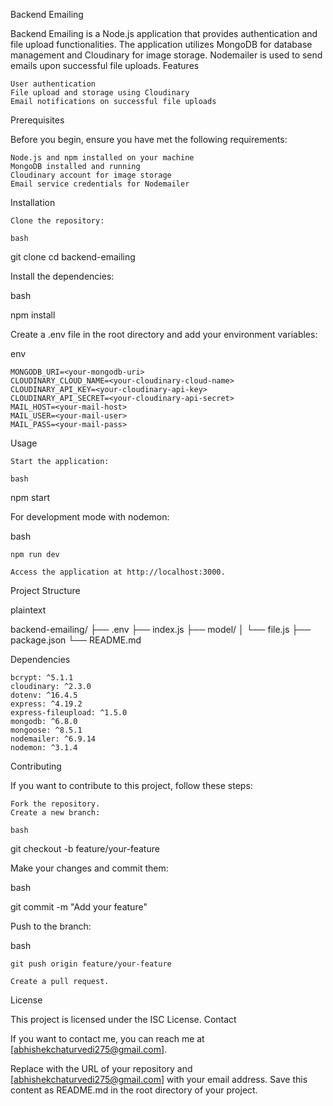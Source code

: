 Backend Emailing

Backend Emailing is a Node.js application that provides authentication and file upload functionalities. The application utilizes MongoDB for database management and Cloudinary for image storage. Nodemailer is used to send emails upon successful file uploads.
Features

    User authentication
    File upload and storage using Cloudinary
    Email notifications on successful file uploads

Prerequisites

Before you begin, ensure you have met the following requirements:

    Node.js and npm installed on your machine
    MongoDB installed and running
    Cloudinary account for image storage
    Email service credentials for Nodemailer

Installation

    Clone the repository:

    bash

git clone <repository-url>
cd backend-emailing

Install the dependencies:

bash

npm install

Create a .env file in the root directory and add your environment variables:

env

    MONGODB_URI=<your-mongodb-uri>
    CLOUDINARY_CLOUD_NAME=<your-cloudinary-cloud-name>
    CLOUDINARY_API_KEY=<your-cloudinary-api-key>
    CLOUDINARY_API_SECRET=<your-cloudinary-api-secret>
    MAIL_HOST=<your-mail-host>
    MAIL_USER=<your-mail-user>
    MAIL_PASS=<your-mail-pass>

Usage

    Start the application:

    bash

npm start

For development mode with nodemon:

bash

    npm run dev

    Access the application at http://localhost:3000.

Project Structure

plaintext

backend-emailing/
├── .env
├── index.js
├── model/
│   └── file.js
├── package.json
└── README.md

Dependencies

    bcrypt: ^5.1.1
    cloudinary: ^2.3.0
    dotenv: ^16.4.5
    express: ^4.19.2
    express-fileupload: ^1.5.0
    mongodb: ^6.8.0
    mongoose: ^8.5.1
    nodemailer: ^6.9.14
    nodemon: ^3.1.4

Contributing

If you want to contribute to this project, follow these steps:

    Fork the repository.
    Create a new branch:

    bash

git checkout -b feature/your-feature

Make your changes and commit them:

bash

git commit -m "Add your feature"

Push to the branch:

bash

    git push origin feature/your-feature

    Create a pull request.

License

This project is licensed under the ISC License.
Contact

If you want to contact me, you can reach me at [abhishekchaturvedi275@gmail.com].

Replace <repository-url> with the URL of your repository and [abhishekchaturvedi275@gmail.com] with your email address. Save this content as README.md in the root directory of your project.
